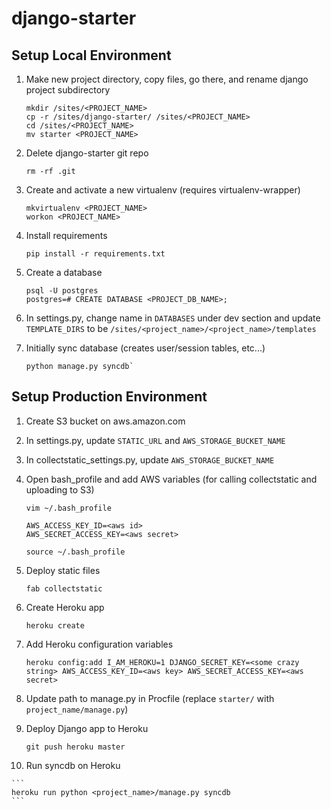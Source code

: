 django-starter
==============

## Setup Local Environment
1.  Make new project directory, copy files, go there, and rename django project subdirectory
    ```
    mkdir /sites/<PROJECT_NAME>
    cp -r /sites/django-starter/ /sites/<PROJECT_NAME>
    cd /sites/<PROJECT_NAME>
    mv starter <PROJECT_NAME>
    ```

2.  Delete django-starter git repo

    ```
    rm -rf .git
    ```

3.  Create and activate a new virtualenv (requires virtualenv-wrapper)

    ```
    mkvirtualenv <PROJECT_NAME>
    workon <PROJECT_NAME>
    ```

4.  Install requirements

    ```
    pip install -r requirements.txt
    ```

5.  Create a database

    ```
    psql -U postgres
    postgres=# CREATE DATABASE <PROJECT_DB_NAME>;
    ```

6.  In settings.py, change name in `DATABASES` under dev section and update `TEMPLATE_DIRS` to be `/sites/<project_name>/<project_name>/templates`

7.  Initially sync database (creates user/session tables, etc...)

    ```
    python manage.py syncdb`
    ```

## Setup Production Environment
1.  Create S3 bucket on aws.amazon.com

2.  In settings.py, update `STATIC_URL` and `AWS_STORAGE_BUCKET_NAME`

3.  In collectstatic_settings.py, update `AWS_STORAGE_BUCKET_NAME`

4.  Open bash_profile and add AWS variables (for calling collectstatic and uploading to S3)
    
    ```
    vim ~/.bash_profile

    AWS_ACCESS_KEY_ID=<aws id>
    AWS_SECRET_ACCESS_KEY=<aws secret>

    source ~/.bash_profile
    ```

5.  Deploy static files
    
    ```
    fab collectstatic
    ```

6.  Create Heroku app

    ```
    heroku create
    ```

7.  Add Heroku configuration variables

    ```
    heroku config:add I_AM_HEROKU=1 DJANGO_SECRET_KEY=<some crazy string> AWS_ACCESS_KEY_ID=<aws key> AWS_SECRET_ACCESS_KEY=<aws secret>
    ```

8.  Update path to manage.py in Procfile (replace `starter/` with `project_name/manage.py`)

9.  Deploy Django app to Heroku

    ```
    git push heroku master
    ```

10.  Run syncdb on Heroku

    ```
    heroku run python <project_name>/manage.py syncdb
    ```
